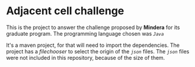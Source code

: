 # Adjacent cell challenge
This is the project to answer the challenge proposed by **Mindera** for its graduate program.
The programming language chosen was *`Java`*

It's a maven project, for that will need to import the dependencies.
The project has a *filechooser* to select the origin of the *`json`* files. 
The *`json`* files were not included in this repository,  because of the size of them.
